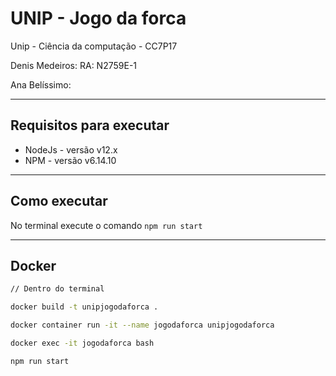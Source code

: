 # UNIP - Jogo da forca

Unip - Ciência da computação - CC7P17

Denis Medeiros: RA: N2759E-1

Ana Belíssimo: 

---

## Requisitos para executar

* NodeJs - versão v12.x
* NPM - versão v6.14.10

---
## Como executar 

No terminal execute o comando ``npm run start``

---
## Docker 


```bash
// Dentro do terminal

docker build -t unipjogodaforca .

docker container run -it --name jogodaforca unipjogodaforca

docker exec -it jogodaforca bash

npm run start
```